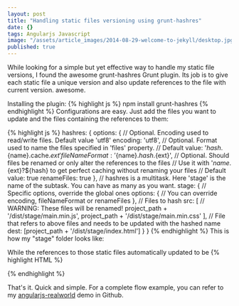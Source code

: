 ```yaml
---
layout: post
title: "Handling static files versioning using grunt-hashres"
date: {}
tags: Angularjs Javascript
image: "/assets/article_images/2014-08-29-welcome-to-jekyll/desktop.jpg"
published: true
---
```



While looking for a simple but yet effective way to handle my static file versions, I found the awesome grunt-hashres Grunt plugin. Its job is to give each static file a unique version and also update references to the file with current version. awesome.

Installing the plugin:
{% highlight js %}
npm install grunt-hashres
{% endhighlight %}
Configurations are easy. Just add the files you want to update and the files containing the references to them:

{% highlight js %}
 hashres: {
    options: {
        // Optional. Encoding used to read/write files. Default value 'utf8'
        encoding: 'utf8',
        // Optional. Format used to name the files specified in 'files' property.
        // Default value: '${hash}.${name}.cache.${ext}'
        fileNameFormat: '${name}.${hash}.${ext}',
        // Optional. Should files be renamed or only alter the references to the files
        // Use it with '${name}.${ext}?${hash} to get perfect caching without renaming your files
        // Default value: true
        renameFiles: true
    },
    // hashres is a multitask. Here 'stage' is the name of the subtask. You can have as many as you want.
    stage: {
        // Specific options, override the global ones
        options: {
            // You can override encoding, fileNameFormat or renameFiles
        },
        // Files to hash
        src: [
            // WARNING: These files will be renamed!
            project_path + '/dist/stage/main.min.js',
            project_path + '/dist/stage/main.min.css'
        ],
        // File that refers to above files and needs to be updated with the hashed name
        dest: [project_path + '/dist/stage/index.html']
    }
}
{% endhighlight %}
This is how my "stage" folder looks like:

While the references to those static files automatically updated to be
{% highlight HTML %}
<script src="main.min.55a94a50.js"></script>
<link rel="stylesheet" href="main.min.6e4ea0cc.css"></head>
{% endhighlight %}

That's it. Quick and simple. For a complete flow example, you can refer to my [angularjs-realworld](https://github.com/yanivefraim/angularjs-realworld) demo in Github.

[jekyll]:      http://jekyllrb.com
[jekyll-gh]:   https://github.com/jekyll/jekyll
[jekyll-help]: https://github.com/jekyll/jekyll-help

